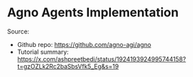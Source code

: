 # Agno Agents Implementation

Source:

- Github repo: https://github.com/agno-agi/agno
- Tutorial summary: https://x.com/ashpreetbedi/status/1924193924995744158?t=gzOZLk2Rc2baSbsVfk5_Eg&s=19
